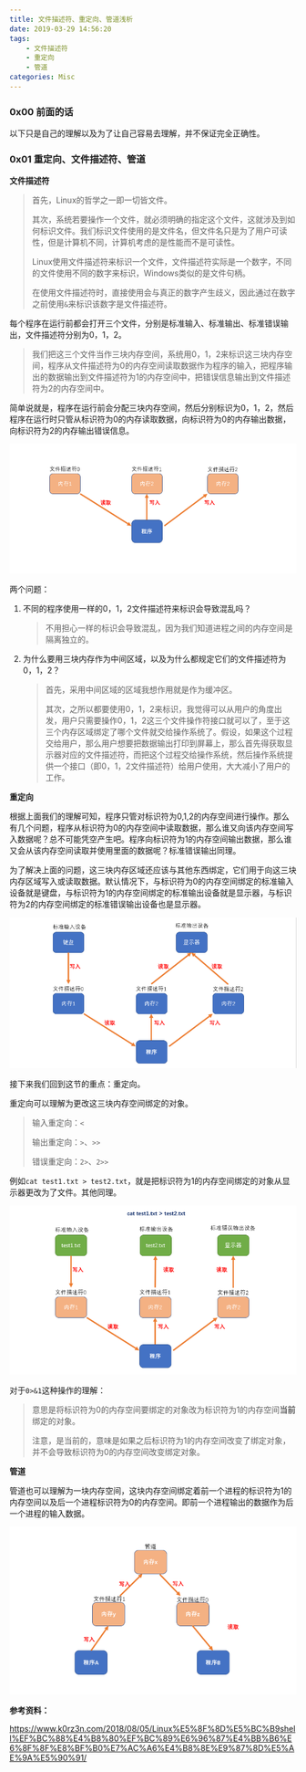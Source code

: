 ```yaml
---
title: 文件描述符、重定向、管道浅析
date: 2019-03-29 14:56:20
tags:
	- 文件描述符
	- 重定向
	- 管道
categories: Misc
---
```


### 0x00 前面的话

以下只是自己的理解以及为了让自己容易去理解，并不保证完全正确性。

### 0x01 重定向、文件描述符、管道

**文件描述符**

> 首先，Linux的哲学之一即一切皆文件。
>
> 其次，系统若要操作一个文件，就必须明确的指定这个文件，这就涉及到如何标识文件。我们标识文件使用的是文件名，但文件名只是为了用户可读性，但是计算机不同，计算机考虑的是性能而不是可读性。
>
> Linux使用文件描述符来标识一个文件，文件描述符实际是一个数字，不同的文件使用不同的数字来标识，Windows类似的是文件句柄。
>
> 在使用文件描述符时，直接使用会与真正的数字产生歧义，因此通过在数字之前使用`&`来标识该数字是文件描述符。

<!-- more -->

每个程序在运行前都会打开三个文件，分别是标准输入、标准输出、标准错误输出，文件描述符分别为0，1，2。

> 我们把这三个文件当作三块内存空间，系统用0，1，2来标识这三块内存空间，程序从文件描述符为0的内存空间读取数据作为程序的输入，把程序输出的数据输出到文件描述符为1的内存空间中，把错误信息输出到文件描述符为2的内存空间中。

简单说就是，程序在运行前会分配三块内存空间，然后分别标识为0，1，2，然后程序在运行时只管从标识符为0的内存读取数据，向标识符为0的内存输出数据，向标识符为2的内存输出错误信息。

![](文件描述符、重定向、管道浅析\QQ截图20190329135059.png)

两个问题：

1. 不同的程序使用一样的0，1，2文件描述符来标识会导致混乱吗？

   > 不用担心一样的标识会导致混乱，因为我们知道进程之间的内存空间是隔离独立的。

2. 为什么要用三块内存作为中间区域，以及为什么都规定它们的文件描述符为0，1，2？

   > 首先，采用中间区域的区域我想作用就是作为缓冲区。
   >
   > 其次，之所以都要使用0，1，2来标识，我觉得可以从用户的角度出发，用户只需要操作0，1，2这三个文件操作符接口就可以了，至于这三个内存区域绑定了哪个文件就交给操作系统了。假设，如果这个过程交给用户，那么用户想要把数据输出打印到屏幕上，那么首先得获取显示器对应的文件描述符，而把这个过程交给操作系统，然后操作系统提供一个接口（即0，1，2文件描述符）给用户使用，大大减小了用户的工作。

**重定向**

根据上面我们的理解可知，程序只管对标识符为0,1,2的内存空间进行操作。那么有几个问题，程序从标识符为0的内存空间中读取数据，那么谁又向该内存空间写入数据呢？总不可能凭空产生吧。程序向标识符为1的内存空间输出数据，那么谁又会从该内存空间读取并使用里面的数据呢？标准错误输出同理。

为了解决上面的问题，这三块内存区域还应该与其他东西绑定，它们用于向这三块内存区域写入或读取数据。默认情况下，与标识符为0的内存空间绑定的标准输入设备就是键盘，与标识符为1的内存空间绑定的标准输出设备就是显示器，与标识符为2的内存空间绑定的标准错误输出设备也是显示器。

![](文件描述符、重定向、管道浅析\QQ截图20190329135933.png)

接下来我们回到这节的重点：重定向。

重定向可以理解为更改这三块内存空间绑定的对象。

> 输入重定向：`<`
>
> 输出重定向：`>`、`>>`
>
> 错误重定向：`2>`、`2>>`

例如`cat test1.txt > test2.txt`，就是把标识符为1的内存空间绑定的对象从显示器更改为了文件。其他同理。

![](文件描述符、重定向、管道浅析\QQ截图20190329140403.png)

对于`0>&1`这种操作的理解：

> 意思是将标识符为0的内存空间要绑定的对象改为标识符为1的内存空间**当前**绑定的对象。
>
> 注意，是当前的，意味是如果之后标识符为1的内存空间改变了绑定对象，并不会导致标识符为0的内存空间改变绑定对象。

**管道**

管道也可以理解为一块内存空间，这块内存空间绑定着前一个进程的标识符为1的内存空间以及后一个进程标识符为0的内存空间。即前一个进程输出的数据作为后一个进程的输入数据。

![](文件描述符、重定向、管道浅析\QQ截图20190329142637.png)

**参考资料：**

https://www.k0rz3n.com/2018/08/05/Linux%E5%8F%8D%E5%BC%B9shell%EF%BC%88%E4%B8%80%EF%BC%89%E6%96%87%E4%BB%B6%E6%8F%8F%E8%BF%B0%E7%AC%A6%E4%B8%8E%E9%87%8D%E5%AE%9A%E5%90%91/

